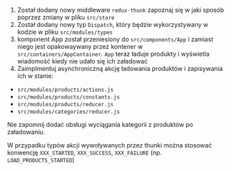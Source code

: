 1. Został dodany nowy middleware `redux-thunk` zapoznaj się w jaki sposób poprzez zmiany w pliku `src/store`
2. Został dodany nowy typ `Dispatch`, który będzie wykorzystywany w kodzie w pliku `src/modules/types`
3. komponent App został przeniesiony do `src/components/App` i zamiast niego jest opakowaywany przez kontener w `src/containers/AppContainer`. `App` teraz ładuje produkty i wyświetla wiadomość kiedy nie udało się ich załadować
4. Zaimplmentuj asynchroniczną akcję ładowania produktów i zapisywania ich w stanie:
- `src/modules/products/actions.js`
- `src/modules/products/constants.js`
- `src/modules/products/reducer.js`
- `src/modules/categories/reducer.js`

Nie zapomnij dodać obsługi wyciągania kategorii z produktów po załadowaniu.

W przypadku typów akcji wywoływanych przez thunki można stosować konwencję `XXX_STARTED`, `XXX_SUCCESS`, `XXX_FAILURE` (np. `LOAD_PRODUCTS_STARTED`)